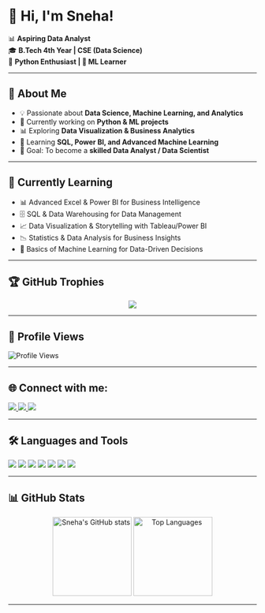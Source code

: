 # 👋 Hi, I'm Sneha!  

📊 **Aspiring Data Analyst**  
🎓 **B.Tech 4th Year | CSE (Data Science)**  
🐍 **Python Enthusiast | 🤖 ML Learner**  

---

## 🌱 About Me  
- 💡 Passionate about **Data Science, Machine Learning, and Analytics**  
- 🔭 Currently working on **Python & ML projects**  
- 📊 Exploring **Data Visualization & Business Analytics**  
- 🌱 Learning **SQL, Power BI, and Advanced Machine Learning**  
- 🎯 Goal: To become a **skilled Data Analyst / Data Scientist**  

---

## 📖 Currently Learning  
- 📊 Advanced Excel & Power BI for Business Intelligence  
- 🗄️ SQL & Data Warehousing for Data Management  
- 📈 Data Visualization & Storytelling with Tableau/Power BI  
- 📉 Statistics & Data Analysis for Business Insights  
- 🤖 Basics of Machine Learning for Data-Driven Decisions  


---

## 🏆 GitHub Trophies
<p align="center">
  <img src="https://github-profile-trophy.vercel.app/?username=Sneha14jain&theme=default&margin-w=15&margin-h=15&no-frame=true" />
</p>

---

## 👥 Profile Views
![Profile Views](https://komarev.com/ghpvc/?username=Sneha14jain&color=brightgreen&style=for-the-badge)

---

## 🌐 Connect with me:
<p align="left">
  <a href="https://www.linkedin.com/in/sneha-jain-22b856280
" target="_blank">
    <img src="https://img.icons8.com/color/48/000000/linkedin.png"/>
  </a>
  <a href="sj436837@gmail.com" target="_blank">
    <img src="https://img.icons8.com/color/48/000000/gmail-new.png"/>
  </a>
  <a href="https://www.kaggle.com/your-kaggle" target="_blank">
    <img src="https://img.icons8.com/windows/48/1A1A1A/kaggle.png"/>
  </a>
</p>

---

## 🛠️ Languages and Tools
<p align="left">
  <img src="https://img.icons8.com/color/48/000000/python.png"/>
  <img src="https://img.icons8.com/fluency/48/000000/mysql-logo.png"/>
  <img src="https://img.icons8.com/color/48/000000/microsoft-excel-2019--v1.png"/>
  <img src="https://img.icons8.com/color/48/000000/power-bi.png"/>
  <img src="https://img.icons8.com/color/48/000000/tableau-software.png"/>
  <img src="https://img.icons8.com/color/48/000000/numpy.png"/>
  <img src="https://img.icons8.com/color/48/000000/pandas.png"/>
 

---

## 📊 GitHub Stats
<p align="center">
  <img src="https://github-readme-stats.vercel.app/api?username=Sneha14jain&show_icons=true&theme=default" alt="Sneha's GitHub stats" height="160"/>
  <img src="https://github-readme-stats.vercel.app/api/top-langs/?username=Sneha14jain&layout=compact&theme=default" alt="Top Languages" height="160"/>
</p>

---
